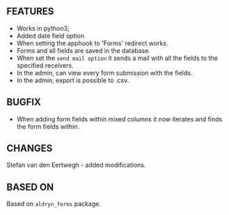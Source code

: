 ## FEATURES
- Works in python3;
- Added date field option
- When setting the apphook to 'Forms' redirect works.
- Forms and all fields are saved in the database.
- When set the ``send mail option`` it sends a mail with all the fields to the specified receivers.
- In the admin, can view every form submission with the fields.
- In the admin, export is possible to .csv.

## BUGFIX
- When adding form fields within mixed columns it now iterates and finds the form fields within.

## CHANGES
Stefan van den Eertwegh - added modifications.

## BASED ON
Based on ``aldryn_forms`` package.

